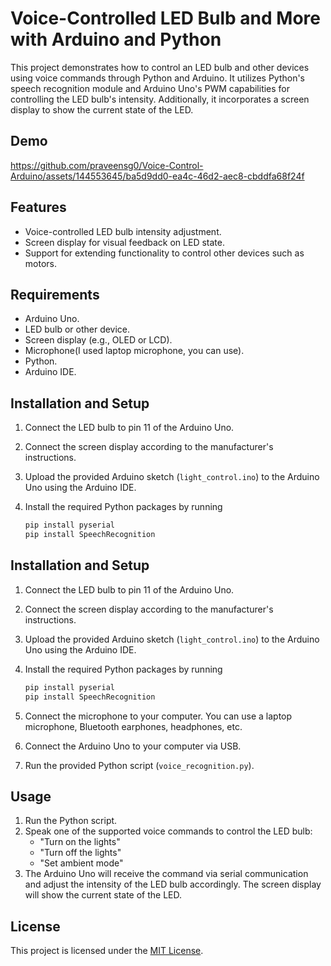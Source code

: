 # Voice-Controlled LED Bulb and More with Arduino and Python

This project demonstrates how to control an LED bulb and other devices using voice commands through Python and Arduino. It utilizes Python's speech recognition module and Arduino Uno's PWM capabilities for controlling the LED bulb's intensity. Additionally, it incorporates a screen display to show the current state of the LED.

## Demo

https://github.com/praveensg0/Voice-Control-Arduino/assets/144553645/ba5d9dd0-ea4c-46d2-aec8-cbddfa68f24f

## Features

- Voice-controlled LED bulb intensity adjustment.
- Screen display for visual feedback on LED state.
- Support for extending functionality to control other devices such as motors.

## Requirements

- Arduino Uno.
- LED bulb or other device.
- Screen display (e.g., OLED or LCD).
- Microphone(I used laptop microphone, you can use).
- Python.
- Arduino IDE.

## Installation and Setup

1. Connect the LED bulb to pin 11 of the Arduino Uno.
2. Connect the screen display according to the manufacturer's instructions.
3. Upload the provided Arduino sketch (`light_control.ino`) to the Arduino Uno using the Arduino IDE.
4. Install the required Python packages by running
   
   ```bash
   pip install pyserial
   pip install SpeechRecognition


## Installation and Setup

1. Connect the LED bulb to pin 11 of the Arduino Uno.
2. Connect the screen display according to the manufacturer's instructions.
3. Upload the provided Arduino sketch (`light_control.ino`) to the Arduino Uno using the Arduino IDE.
4. Install the required Python packages by running
   
   ```bash
   pip install pyserial
   pip install SpeechRecognition

5. Connect the microphone to your computer. You can use a laptop microphone, Bluetooth earphones, headphones, etc.
6. Connect the Arduino Uno to your computer via USB.
7. Run the provided Python script (`voice_recognition.py`).

## Usage

1. Run the Python script.
2. Speak one of the supported voice commands to control the LED bulb:
   - "Turn on the lights"
   - "Turn off the lights"
   - "Set ambient mode"
3. The Arduino Uno will receive the command via serial communication and adjust the intensity of the LED bulb accordingly. The screen display will show the current state of the LED.

## License

This project is licensed under the [MIT License](LICENSE).
